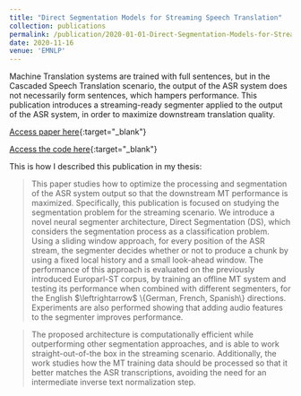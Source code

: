 ```yaml
---
title: "Direct Segmentation Models for Streaming Speech Translation"
collection: publications
permalink: /publication/2020-01-01-Direct-Segmentation-Models-for-Streaming-Speech-Translation
date: 2020-11-16
venue: 'EMNLP'
---
```

Machine Translation systems are trained with full sentences, but in the Cascaded Speech Translation scenario, the 
output of the ASR system does not necessarily form sentences, which hampers performance. This publication introduces
a streaming-ready segmenter applied to the output of the ASR system, in order to maximize downstream translation quality.

[Access paper here](https://doi.org/10.18653/v1/2020.emnlp-main.206){:target="_blank"}

[Access the code here](https://github.com/jairsan/Speech_Translation_Segmenter){:target="_blank"}

This is how I described this publication in my thesis:
<blockquote>
This paper studies how to optimize the processing and segmentation of the ASR system output so that
the downstream MT performance is maximized. Specifically, this publication is focused on studying
the segmentation problem for the streaming scenario. We introduce a novel neural segmenter
architecture, Direct Segmentation (DS), which considers the segmentation process as a classification problem. Using a sliding
window approach, for every position of the ASR stream, the segmenter decides whether or not
to produce a chunk by using a fixed local history and a small look-ahead window. 
The performance of this approach is evaluated on the previously introduced Europarl-ST corpus,
by training an offline MT system and testing its performance when combined with different
segmenters, for the English $\leftrightarrow$ \{German, French, Spanish\} directions. Experiments
are also performed showing that adding audio features to the segmenter improves performance.
</blockquote>

<blockquote>
The proposed architecture is computationally efficient while outperforming other segmentation
approaches, and is able to work straight-out-of-the box in the streaming scenario. Additionally,
the work studies how the MT training data
should be processed so that it better matches the ASR transcriptions,
avoiding the need for an intermediate inverse text normalization step.
</blockquote>
